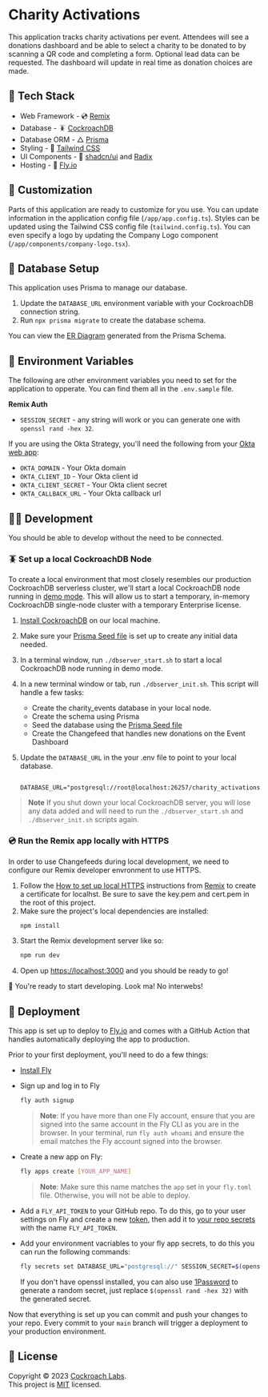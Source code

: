 # Charity Activations

This application tracks charity activations per event. Attendees will see a donations dashboard and be able to select a charity to be donated to by scanning a QR code and completing a form. Optional lead data can be requested. The dashboard will update in real time as donation choices are made.

## 🥞 Tech Stack

- Web Framework - 💿 [Remix](https://remix.run/)
- Database - 🪳 [CockroachDB](https://www.cockroachlabs.com/)
- Database ORM - △ [Prisma](https://www.prisma.io/)
- Styling - 🍃 [Tailwind CSS](https://tailwindcss.com/)
- UI Components - 🧱 [shadcn/ui](https://ui.shadcn.com/) and [Radix](https://www.radix-ui.com/)
- Hosting - 🎈 [Fly.io](https://fly.io/)

## 🎨 Customization

Parts of this application are ready to customize for you use. You can update information in the application config file (`/app/app.config.ts`). Styles can be updated using the Tailwind CSS config file (`tailwind.config.ts`). You can even specify a logo by updating the Company Logo component (`/app/components/company-logo.tsx`).

## 💾 Database Setup

This application uses Prisma to manage our database.

1. Update the `DATABASE_URL` environment variable with your CockroachDB connection string.
2. Run `npx prisma migrate` to create the database schema.

You can view the [ER Diagram](./erd.md) generated from the Prisma Schema.

## 🔐 Environment Variables

The following are other environment variables you need to set for the application to opperate. You can find them all in the `.env.sample` file.

**Remix Auth**

- `SESSION_SECRET` - any string will work or you can generate one with `openssl rand -hex 32`.

If you are using the Okta Strategy, you'll need the following from your [Okta web app](https://developer.okta.com/docs/guides/sign-into-web-app/nodeexpress/main/#understand-the-callback-route):

- `OKTA_DOMAIN` - Your Okta domain
- `OKTA_CLIENT_ID` - Your Okta client id
- `OKTA_CLIENT_SECRET` - Your Okta client secret
- `OKTA_CALLBACK_URL` - Your Okta callback url

## 🧑‍💻 Development

You should be able to develop without the need to be connected.

### 🪳 Set up a local CockroachDB Node

To create a local environment that most closely resembles our production CockroachDB serverless cluster, we'll start a local CockroachDB node running in [demo mode](https://www.cockroachlabs.com/docs/stable/cockroach-demo.html). This will allow us to start a temporary, in-memory CockroachDB single-node cluster with a temporary Enterprise license.

1. [Install CockroachDB](https://www.cockroachlabs.com/docs/v23.1/install-cockroachdb) on our local machine.
1. Make sure your [Prisma Seed file](./prisma/seed.ts) is set up to create any initial data needed.
1. In a terminal window, run `./dbserver_start.sh` to start a local CockroachDB node running in demo mode.
1. In a new terminal window or tab, run `./dbserver_init.sh`. This script will handle a few tasks:
   - Create the charity_events database in your local node.
   - Create the schema using Prisma
   - Seed the database using the [Prisma Seed file](./prisma/seed.ts)
   - Create the Changefeed that handles new donations on the Event Dashboard
1. Update the `DATABASE_URL` in the your .env file to point to your local database.

   ```shell
    DATABASE_URL="postgresql://root@localhost:26257/charity_activations"
   ```

> **Note**
> If you shut down your local CockroachDB server, you will lose any data added and will need to run the `./dbserver_start.sh` and `./dbserver_init.sh` scripts again.

### 💿 Run the Remix app locally with HTTPS

In order to use Changefeeds during local development, we need to configure our Remix developer envronment to use HTTPS.

1. Follow the [How to set up local HTTPS](https://remix.run/docs/en/main/other-api/dev-v2#how-to-set-up-local-https) instructions from [Remix](https://remix.run/) to create a certificate for localhst. Be sure to save the key.pem and cert.pem in the root of this project.
1. Make sure the project's local dependencies are installed:
   ```sh
   npm install
   ```
1. Start the Remix development server like so:
   ```sh
   npm run dev
   ```
1. Open up [https://localhost:3000](https://localhost:3000) and you should be ready to go!

🎉 You're ready to start developing. Look ma! No interwebs!

## 🚧 Deployment

This app is set up to deploy to [Fly.io](https://fly.io/) and comes with a GitHub Action that handles automatically deploying the app to production.

Prior to your first deployment, you'll need to do a few things:

- [Install Fly](https://fly.io/docs/getting-started/installing-flyctl/)

- Sign up and log in to Fly

  ```sh
  fly auth signup
  ```

  > **Note**: If you have more than one Fly account, ensure that you are signed
  > into the same account in the Fly CLI as you are in the browser. In your
  > terminal, run `fly auth whoami` and ensure the email matches the Fly account
  > signed into the browser.

- Create a new app on Fly:

  ```sh
  fly apps create [YOUR_APP_NAME]
  ```

  > **Note**: Make sure this name matches the `app` set in your `fly.toml` file.
  > Otherwise, you will not be able to deploy.

- Add a `FLY_API_TOKEN` to your GitHub repo. To do this, go to your user
  settings on Fly and create a new
  [token](https://web.fly.io/user/personal_access_tokens/new), then add it to
  [your repo secrets](https://docs.github.com/en/actions/security-guides/encrypted-secrets)
  with the name `FLY_API_TOKEN`.

- Add your environment vacriables to your fly app secrets, to do this you can run the following commands:

  ```sh
  fly secrets set DATABASE_URL="postgresql://" SESSION_SECRET=$(openssl rand -hex 32) [additional secrets] --app [YOUR_APP_NAME]
  ```

  If you don't have openssl installed, you can also use
  [1Password](https://1password.com/password-generator) to generate a random
  secret, just replace `$(openssl rand -hex 32)` with the generated secret.

Now that everything is set up you can commit and push your changes to your repo.
Every commit to your `main` branch will trigger a deployment to your production
environment.

## 📝 License

Copyright © 2023 [Cockroach Labs](https://cockroachlabs.com). <br />
This project is [MIT](./LICENSE) licensed.
